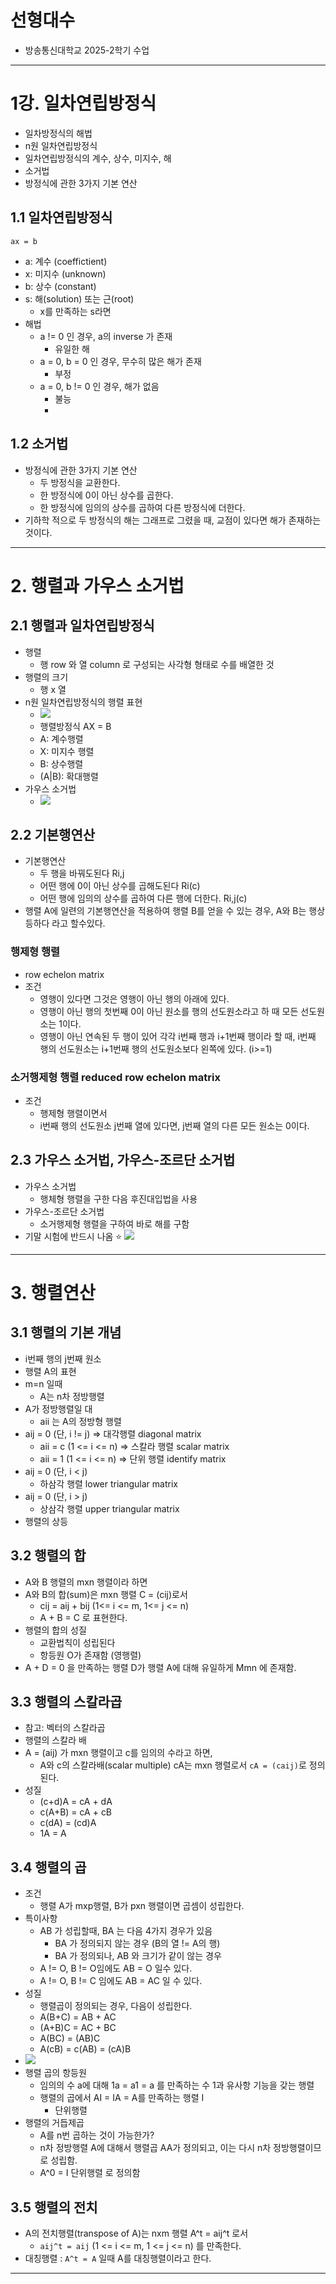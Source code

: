 # 선형대수
- 방송통신대학교 2025-2학기 수업
---
# 1강. 일차연립방정식
- 일차방정식의 해법
- n원 일차연립방정식
- 일차연립방정식의 계수, 상수, 미지수, 해
- 소거법
- 방정식에 관한 3가지 기본 연산

## 1.1 일차연립방정식
`ax = b`
- a: 계수 (coeffictient)
- x: 미지수 (unknown)
- b: 상수 (constant)
- s: 해(solution) 또는 근(root)
	- x를 만족하는 s라면
- 해법
	- a != 0 인 경우, a의 inverse 가 존재
		- 유일한 해
	- a = 0, b = 0 인 경우, 무수히 많은 해가 존재
		- 부정
	- a = 0, b != 0 인 경우, 해가 없음
		- 불능
		- 
## 1.2 소거법
- 방정식에 관한 3가지 기본 연산
	- 두 방정식을 교환한다.
	- 한 방정식에 0이 아닌 상수를 곱한다.
	- 한 방정식에 임의의 상수를 곱하여 다른 방정식에 더한다.
- 기하학 적으로 두 방정식의 해는 그래프로 그렸을 때, 교점이 있다면 해가 존재하는 것이다.
---
# 2. 행렬과 가우스 소거법
## 2.1 행렬과 일차연립방정식
- 행렬
	- 행 row 와 열 column 로 구성되는 사각형 형태로 수를 배열한 것
- 행렬의 크기
	- 행 x 열
- n원 일차연립방정식의 행렬 표현
	- ![](https://i.imgur.com/WJ82wlq.png)
	- 행렬방정식 AX = B
	- A: 계수행렬
	- X: 미지수 행렬
	- B: 상수행렬
	- (A|B): 확대행렬
- 가우스 소거법
	- ![](https://i.imgur.com/Lp85kfo.png)
## 2.2 기본행연산
- 기본행연산
	- 두 행을 바꿔도된다 Ri,j
	- 어떤 행에 0이 아닌 상수를 곱해도된다 Ri(c)
	- 어떤 행에 임의의 상수를 곱하여 다른 행에 더한다. Ri,j(c)
- 행렬 A에 일련의 기본행연산을 적용하여 행렬 B를 얻을 수 있는 경우, A와 B는 행상등하다 라고 할수있다.
### 행제형 행렬
- row echelon matrix
- 조건
	- 영행이 있다면 그것은 영행이 아닌 행의 아래에 있다.
	- 영행이 아닌 행의 첫번째 0이 아닌 원소를 행의 선도원소라고 하 때 모든 선도원소는 1이다.
	- 영행이 아닌 연속된 두 행이 있어 각각 i번째 행과 i+1번째 행이라 할 때, i번째 행의 선도원소는 i+1번째 행의 선도원소보다 왼쪽에 있다. (i>=1)
### 소거행제형 행렬 reduced row echelon matrix
- 조건
	- 행제형 행렬이면서
	- i번째 행의 선도원소 j번째 열에 있다면, j번째 열의 다른 모든 원소는 0이다.

## 2.3 가우스 소거법, 가우스-조르단 소거법
- 가우스 소거법
	- 행체형 행렬을 구한 다음 후진대입법을 사용
- 가우스-조르단 소거법
	- 소거행제형 행렬을 구하여 바로 해를 구함
- 기말 시험에 반드시 나옴 ⭐️
![](https://i.imgur.com/a4uZI8J.png)

---
# 3. 행렬연산
## 3.1 행렬의 기본 개념
- i번째 행의 j번째 원소
- 행렬 A의 표현
- m=n 일때
	- A는 n차 정방행렬
- A가 정방행렬일 대
	- aii 는 A의 정방형 행렬
- aij = 0 (단, i != j) => 대각행렬 diagonal matrix
	- aii = c (1 <= i <= n) => 스칼라 행렬 scalar matrix
	- aii = 1 (1 <= i <= n) => 단위 행렬 identify matrix
- aij = 0 (단, i < j)
	- 하삼각 행렬 lower triangular matrix
- aij = 0 (단, i > j)
	- 상삼각 행렬 upper triangular matrix
- 행렬의 상등

## 3.2 행렬의 합
- A와 B 행렬의 mxn 행렬이라 하면
- A와 B의 합(sum)은 mxn 행렬 C = (cij)로서
	- cij = aij + bij (1<= i <= m, 1<= j <= n)
	- A + B = C 로 표현한다.
- 행렬의 합의 성질
	- 교환법칙이 성립된다
	- 항등원 O가 존재함 (영행렬)
- A + D = 0 을 만족하는 행렬 D가 행렬 A에 대해 유일하게 Mmn 에 존재함.

## 3.3 행렬의 스칼라곱
- 참고: 벡터의 스칼라곱
- 행렬의 스칼라 배
- A = (aij) 가 mxn 행렬이고 c를 임의의 수라고 하면,
	- A와 c의 스칼라배(scalar multiple) cA는 mxn 행렬로서 `cA = (caij)`로 정의된다.
- 성질
	- (c+d)A = cA + dA
	- c(A+B) = cA + cB
	- c(dA) = (cd)A
	- 1A = A

## 3.4 행렬의 곱
- 조건
	- 행렬 A가 mxp행렬, B가 pxn 행렬이면 곱셈이 성립한다.
- 특이사항
	- AB 가 성립할때, BA 는 다음 4가지 경우가 있음
		- BA 가 정의되지 않는 경우 (B의 열 != A의 행)
		- BA 가 정의되나, AB 와 크기가 같이 않는 경우
	- A != O, B != O임에도 AB = O 일수 있다.
	- A != O, B != C 임에도 AB = AC 일 수 있다.
- 성질
	- 행렬곱이 정의되는 경우, 다음이 성립한다.
	- A(B+C) = AB + AC
	- (A+B)C = AC + BC
	- A(BC) = (AB)C
	- A(cB) = c(AB) = (cA)B
- ![](https://i.imgur.com/v7oXdQn.png)
- 행렬 곱의 항등원
	- 임의의 수 a에 대해 1a = a1 = a 를 만족하는 수 1과 유사항 기능을 갖는 행렬
	- 행렬의 곱에서 AI = IA = A를 만족하는 행렬 I
		- 단위행렬
- 행렬의 거듭제곱
	- A를 n번 곱하는 것이 가능한가?
	- n차 정방행렬 A에 대해서 행렬곱 AA가 정의되고, 이는 다시 n차 정방행렬이므로 성립함.
	- A^0 = I 단위행렬 로 정의함

## 3.5 행렬의 전치
- A의 전치행렬(transpose of A)는 nxm 행렬 A^t = aij^t 로서
	- `aij^t = aij` (1 <= i <= m, 1 <= j <= n) 를 만족한다.
- 대칭행렬 : `A^t = A` 일때 A를 대칭행렬이라고 한다.

---
